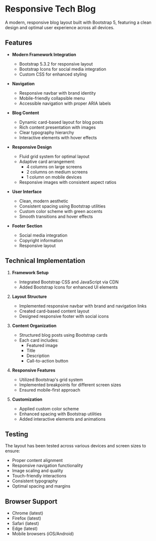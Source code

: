 # Responsive Tech Blog

A modern, responsive blog layout built with Bootstrap 5, featuring a clean design and optimal user experience across all devices.

## Features

- **Modern Framework Integration**
  - Bootstrap 5.3.2 for responsive layout
  - Bootstrap Icons for social media integration
  - Custom CSS for enhanced styling

- **Navigation**
  - Responsive navbar with brand identity
  - Mobile-friendly collapsible menu
  - Accessible navigation with proper ARIA labels

- **Blog Content**
  - Dynamic card-based layout for blog posts
  - Rich content presentation with images
  - Clear typography hierarchy
  - Interactive elements with hover effects

- **Responsive Design**
  - Fluid grid system for optimal layout
  - Adaptive card arrangement:
    - 4 columns on large screens
    - 2 columns on medium screens
    - 1 column on mobile devices
  - Responsive images with consistent aspect ratios

- **User Interface**
  - Clean, modern aesthetic
  - Consistent spacing using Bootstrap utilities
  - Custom color scheme with green accents
  - Smooth transitions and hover effects

- **Footer Section**
  - Social media integration
  - Copyright information
  - Responsive layout

## Technical Implementation

1. **Framework Setup**
   - Integrated Bootstrap CSS and JavaScript via CDN
   - Added Bootstrap Icons for enhanced UI elements

2. **Layout Structure**
   - Implemented responsive navbar with brand and navigation links
   - Created card-based content layout
   - Designed responsive footer with social icons

3. **Content Organization**
   - Structured blog posts using Bootstrap cards
   - Each card includes:
     - Featured image
     - Title
     - Description
     - Call-to-action button

4. **Responsive Features**
   - Utilized Bootstrap's grid system
   - Implemented breakpoints for different screen sizes
   - Ensured mobile-first approach

5. **Customization**
   - Applied custom color scheme
   - Enhanced spacing with Bootstrap utilities
   - Added interactive elements and animations

## Testing

The layout has been tested across various devices and screen sizes to ensure:
- Proper content alignment
- Responsive navigation functionality
- Image scaling and quality
- Touch-friendly interactions
- Consistent typography
- Optimal spacing and margins

## Browser Support

- Chrome (latest)
- Firefox (latest)
- Safari (latest)
- Edge (latest)
- Mobile browsers (iOS/Android)